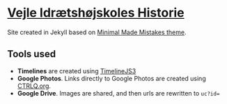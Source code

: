 # [Vejle Idrætshøjskoles Historie](http://historie.vih.dk)

Site created in Jekyll based on [Minimal Made Mistakes theme](https://github.com/mmistakes/minimal-mistakes).

## Tools used

- **Timelines** are created using [TimelineJS3](https://timeline.knightlab.com/)
- **Google Photos**. Links directly to Google Photos are created using [CTRLQ.org](https://ctrlq.org/google/photos/). 
- **Google Drive**. Images are shared, and then urls are rewritten to `uc?id=`
